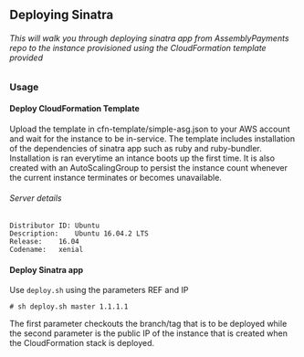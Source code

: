 ## Deploying Sinatra
###### This will walk you through deploying sinatra app from AssemblyPayments repo to the instance provisioned using the CloudFormation template provided

### Usage
#### Deploy CloudFormation Template
Upload the template in cfn-template/simple-asg.json to your AWS account and wait for the instance to be in-service. The template includes installation of the dependencies of sinatra app such as ruby and ruby-bundler. Installation is ran everytime an intance boots up the first time. It is also created with an AutoScalingGroup to persist the instance count whenever the current instance terminates or becomes unavailable.
###### Server details
```
Distributor ID:	Ubuntu
Description:	Ubuntu 16.04.2 LTS
Release:	16.04
Codename:	xenial
```
#### Deploy Sinatra app
Use ```deploy.sh``` using the parameters REF and IP

```
# sh deploy.sh master 1.1.1.1
```
The first parameter checkouts the branch/tag that is to be deployed while the second parameter is the public IP of the instance that is created when the CloudFormation stack is deployed.
